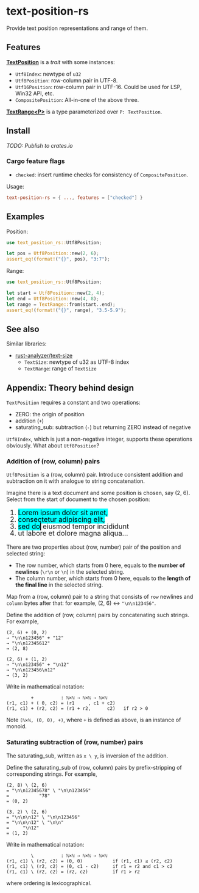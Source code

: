 # text-position-rs

Provide text position representations and range of them.

## Features

**[TextPosition](./src/position.rs)** is a *trait* with some instances:

- `Utf8Index`: newtype of `u32`
- `Utf8Position`: row-column pair in UTF-8.
- `Utf16Position`: row-column pair in UTF-16. Could be used for LSP, Win32 API, etc.
- `CompositePosition`: All-in-one of the above three.

**[TextRange&lt;P&gt;](./src/range.rs)** is a type parameterized  over `P: TextPosition`.

## Install

*TODO: Publish to crates.io*

### Cargo feature flags

- `checked`: insert runtime checks for consistency of `CompositePosition`.

Usage:

```toml
text-position-rs = { ..., features = ["checked"] }
```

## Examples

Position:

```rs
use text_position_rs::Utf8Position;

let pos = Utf8Position::new(2, 6);
assert_eq!(format!("{}", pos), "3:7");
```

Range:

```rs
use text_position_rs::Utf8Position;

let start = Utf8Position::new(2, 4);
let end = Utf8Position::new(4, 8);
let range = TextRange::from(start..end);
assert_eq!(format!("{}", range), "3.5-5.9");
```

## See also

Similar libraries:

- [rust-analyzer/text-size](https://github.com/rust-analyzer/text-size)
    - `TextSize`: newtype of u32 as UTF-8 index
    - `TextRange`: range of `TextSize`

## Appendix: Theory behind design

`TextPosition` requires a constant and two operations:

- ZERO: the origin of position
- addition (`+`)
- saturating_sub: subtraction (`-`) but returning ZERO instead of negative

`Utf8Index`, which is just a non-negative integer, supports these operations obviously. What about `Utf8Position`?

### Addition of (row, column) pairs

`Utf8Position` is a (row, column) pair. Introduce consistent addition and subtraction on it with analogue to string concatenation.

Imagine there is a text document and some position is chosen, say (2, 6). Select from the start of document to the chosen position:

<div style="line-height: 1; font-size: large">

1. <span style="background: cyan; color: black">Lorem ipsum dolor sit amet,</span>
2. <span style="background: cyan; color: black">consectetur adipiscing elit,</span>
3. <span style="background: cyan; color: black; border-right: solid 2px black">sed do</span> eiusmod tempor incididunt
4. ut labore et dolore magna aliqua...

</div>

There are two properties about (row, number) pair of the position and selected string:

- The row number, which starts from 0 here, equals to the **number of newlines** (`\r\n` or `\n`) in the selected string.
- The column number, which starts from 0 here, equals to the **length of the final line** in the selected string.

Map from a (row, column) pair to a string that consists of `row` newlines and `column` bytes after that: for example, (2, 6) <-> `"\n\n123456"`.

Define the addition of (row, column) pairs by concatenating such strings. For example,

```
(2, 6) + (0, 2)
→ "\n\n123456" + "12"
→ "\n\n12345612"
→ (2, 8)
```

```
(2, 6) + (1, 2)
→ "\n\n123456" + "\n12"
→ "\n\n123456\n12"
→ (3, 2)
```

Write in mathematical notation:

```
         +          : ℕ×ℕ → ℕ×ℕ → ℕ×ℕ
(r1, c1) + ( 0, c2) = (r1     , c1 + c2)
(r1, c1) + (r2, c2) = (r1 + r2,      c2)   if r2 > 0
```

Note `(ℕ×ℕ, (0, 0), +)`, where `+` is defined as above, is an instance of monoid.

### Saturating subtraction of (row, number) pairs

The saturating_sub, written as `x \ y`, is inversion of the addition.

Define the saturating_sub of (row, column) pairs by prefix-stripping of corresponding strings. For example,

```
(2, 8) \ (2, 6)
= "\n\n12345678" \ "\n\n123456"
=           "78"
= (0, 2)
```

```
(3, 2) \ (2, 6)
= "\n\n\n12" \ "\n\n123456"
= "\n\n\n12" \ "\n\n"
=     "\n12"
= (1, 2)
```

Write in mathematical notation:

```
         \          : ℕ×ℕ → ℕ×ℕ → ℕ×ℕ
(r1, c1) \ (r2, c2) = (0, 0)           if (r1, c1) ≤ (r2, c2)
(r1, c1) \ (r2, c2) = (0, c1 - c2)     if r1 = r2 and c1 > c2
(r1, c1) \ (r2, c2) = (r2, c2)         if r1 > r2
```

where ordering is lexicographical.
